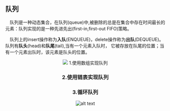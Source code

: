  ## 队列
 &ensp;&ensp;队列是一种动态集合，在队列(queue)中,被删除的总是在集合中存在时间最长的元素：队列实现的是一种先进先出(first-in,first-out FIFO)策略。
 
  &ensp;&ensp;队列上的insert操作称为**入队**(ENQUEUE)，delete操作称为**出队**(DEQUEUE)。队列有**队头**(head)和**队尾**(tail),当有一个元素入队时，
  它被存放在队尾的位置；当有一个元素出队时，该元素是队头的位置。
  
  <div align="center">
     <img src="https://github.com/FunCheney/data-structure/blob/master/src/main/java/com/fchen/datastructure/array/image/quene.png">
  </di
  
 ###  1.使用数组实现队列
   
 ###  2.使用链表实现队列
 
 
 ###  3.循环队列
 ![alt text](./linkedlist/data-mapper.png "Data Mapper")
 
 
